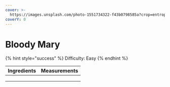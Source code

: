 ```yaml
---
cover: >-
  https://images.unsplash.com/photo-1551734322-f43b0798585a?crop=entropy&cs=srgb&fm=jpg&ixid=M3wxOTcwMjR8MHwxfHNlYXJjaHwyfHxibG9vZHklMjBtYXJ5fGVufDB8fHx8MTcwODY5NDM0OXww&ixlib=rb-4.0.3&q=85
coverY: 0
---
```


# Bloody Mary

{% hint style="success" %}
Difficulty: Easy
{% endhint %}

| Ingredients | Measurements |
| ----------- | ------------ |
|             |              |
|             |              |
|             |              |
